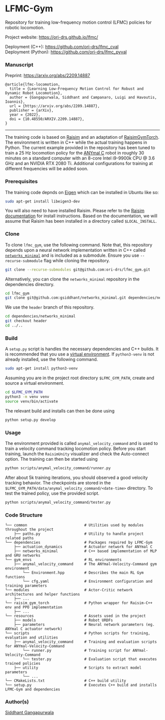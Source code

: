 # LFMC-Gym

Repository for training low-frequency motion control (LFMC) policies for 
robotic locomotion. 

Project website: https://ori-drs.github.io/lfmc/ </br>

Deployment (C++): https://github.com/ori-drs/lfmc_cval </br>
Deployment (Python): https://github.com/ori-drs/lfmc_pyval </br>

### Manuscript

Preprint: https://arxiv.org/abs/2209.14887

```
@article{lfmc-locomotion,
  title = {Learning Low-Frequency Motion Control for Robust and Dynamic Robot Locomotion},
  author = {Gangapurwala, Siddhant and Campanaro, Luigi and Havoutis, Ioannis},
  url = {https://arxiv.org/abs/2209.14887},
  publisher = {arXiv},  
  year = {2022},
  doi = {10.48550/ARXIV.2209.14887},
}
```

---

The training code is based on [Raisim](https://raisim.com/) and an adaptation of
[RaisimGymTorch](https://raisim.com/sections/RaisimGymTorch.html). The
environment is written in C++ while the actual training happens in Python. The current
example provided in the repository has been tuned to train a 25 Hz locomotion
policy for the [ANYmal C](https://youtu.be/_ffgWvdZyvk) robot in roughly 30 minutes
on a standard computer with an 8-core Intel i9-9900k CPU @ 3.6 GHz and an NVIDIA RTX 2080 Ti.
Additional configurations for training at different frequencies will be added soon.

### Prerequisites
The training code depnds on [Eigen](https://eigen.tuxfamily.org/index.php?title=Main_Page)
which can be installed in Ubuntu like so:
```bash
sudo apt-get install libeigen3-dev
```

You will also need to have installed 
Raisim. Please refer to the [Raisim documentation](https://raisim.com/sections/Installation.html) 
for install instructions. Based on the documentation, 
we will assume that Raisim has been installed in a directory
called ```$LOCAL_INSTALL```.

### Clone
To clone ```lfmc_gym```, use the following command. Note that, 
this repository depends upon a neural network implementation
written in C++ called [```networks_minimal```](https://github.com/gsiddhant/networks_minimal) 
and is included as a submodule. Ensure you
use ```--recurse-submodule``` flag while cloning the repository.

```bash
git clone --recurse-submodules git@github.com:ori-drs/lfmc_gym.git
```

Alternatively, you can clone the ```networks_minimal``` repository in 
the dependencies directory.
```bash
cd lfmc_gym
git clone git@github.com:gsiddhant/networks_minimal.git dependencies/networks_minimal
```

We use the ```header``` branch of this repository.
```bash
cd dependencies/networks_minimal
git checkout header
cd ../..
```

### Build

A ```setup.py``` script is handles the necessary dependencies
and C++ builds. It is recommended that you use a 
[virtual environment](https://docs.python.org/3/tutorial/venv.html).
If ```python3-venv``` is not already installed, use the following command.
```bash
sudo apt-get install python3-venv
```

Assuming you are in the project root directory ```$LFMC_GYM_PATH```, 
create and source a virtual environment. 
```bash
cd $LFMC_GYM_PATH
python3 -m venv venv
source venv/bin/activate
```

The relevant build and installs can then be done using
```bash
python setup.py develop
```

### Usage
The environment provided is called ```anymal_velocity_command```
and is used to train a velocity command tracking locomotion policy.
Before you start training, launch the ```RaisimUnity``` visualizer and
check the Auto-connect option. The training can then be started using
```bash
python scripts/anymal_velocity_command/runner.py
```

After about 5k training iterations, you should observed a 
good velocity tracking behavior. The checkpoints are stored
in the ```$LFMC_GYM_PATH/data/anymal_velocity_command/<date-time>```
directory. To test the trained policy, use the provided 
script.
```bash
python scripts/anymal_velocity_command/tester.py
```

### Code Structure
    └── common                          # Utilities used by modules throughout the project
        ├── paths.py                    # Utility to handle project related paths
    └── dependencies                    # Packages required by LFMC-Gym
        ├── actuation_dynamics          # Actuator network for ANYmal C
        ├── networks_minimal            # C++ based implementation of MLP and GRU networks
    └── gym_envs                        # RL environments
        ├── anymal_velocity_command     # The ANYmal-Velocity-Command gym environment
            └── Environment.hpp         # Describes the main RL Gym functions
            └── cfg,yaml                # Environment configuration and training parameters 
    └── modules                         # Actor-Critic network architectures and helper functions
        ├── ...
    └── raisim_gym_torch                # Python wrapper for Raisim-C++ env and PPO implementation
        ├── ...
    └── resources                       # Assets used in the project
        ├── models                      # Robot URDFs
        ├── parameters                  # Neural network parameters (eg. ANYmal C actuator network)
    └── scripts                         # Python scripts for training, evaluation and utilities
        ├── anymal_velocity_command     # Training and evaluation scripts for ANYmal-Velocity-Command
            └── runner.py               # Training script for ANYmal-Velocity-Command
            └── tester.py               # Evaluation script that executes trained policies 
        ├── utility                     # Scripts to extract model parameters
            └── ...
    └── CMakeLists.txt                  # C++ build utility
    └── setup.py                        # Executes C++ build and installs LFMC-Gym and dependencies

### Author(s)
[Siddhant Gangapurwala](mailto:siddhant@robots.ox.ac.uk)
